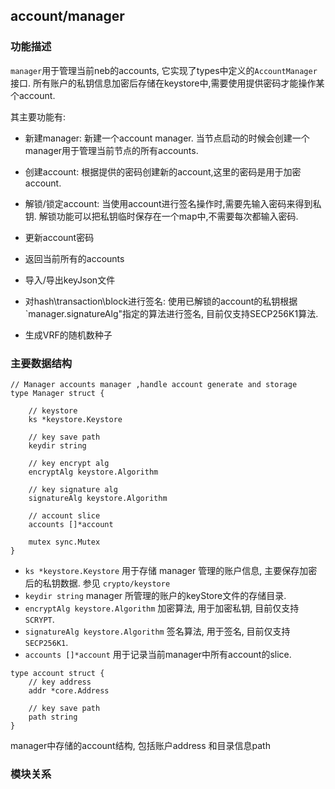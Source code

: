 ## account/manager

### 功能描述 
`manager`用于管理当前neb的accounts, 它实现了types中定义的`AccountManager`接口.
 所有账户的私钥信息加密后存储在keystore中,需要使用提供密码才能操作某个account.

其主要功能有:
- 新建manager: 新建一个account manager. 当节点启动的时候会创建一个manager用于管理当前节点的所有accounts.

- 创建account: 根据提供的密码创建新的account,这里的密码是用于加密account.
- 解锁/锁定account: 当使用account进行签名操作时,需要先输入密码来得到私钥. 解锁功能可以把私钥临时保存在一个map中,不需要每次都输入密码.
- 更新account密码
- 返回当前所有的accounts
- 导入/导出keyJson文件
- 对hash\transaction\block进行签名: 使用已解锁的account的私钥根据 `manager.signatureAlg"指定的算法进行签名, 目前仅支持SECP256K1算法.
- 生成VRF的随机数种子



### 主要数据结构

```golang
// Manager accounts manager ,handle account generate and storage
type Manager struct {

	// keystore
	ks *keystore.Keystore

	// key save path
	keydir string

	// key encrypt alg
	encryptAlg keystore.Algorithm

	// key signature alg
	signatureAlg keystore.Algorithm

	// account slice
	accounts []*account

	mutex sync.Mutex
}
```

- `ks *keystore.Keystore` 用于存储 manager 管理的账户信息, 主要保存加密后的私钥数据. 参见 `crypto/keystore`
- `keydir string` manager 所管理的账户的keyStore文件的存储目录. 
- `encryptAlg keystore.Algorithm` 加密算法, 用于加密私钥, 目前仅支持`SCRYPT`.
- `signatureAlg keystore.Algorithm` 签名算法, 用于签名, 目前仅支持`SECP256K1`.
- `accounts []*account` 用于记录当前manager中所有account的slice. 


```golang
type account struct {
	// key address
	addr *core.Address

	// key save path
	path string
}
```
manager中存储的account结构, 包括账户address 和目录信息path

### 模块关系

